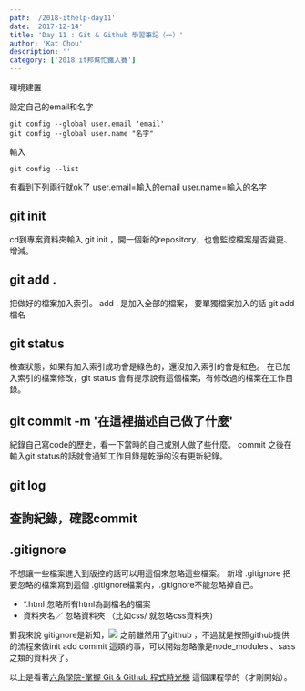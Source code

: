 ```yaml
---
path: '/2018-ithelp-day11'
date: '2017-12-14'
title: 'Day 11 : Git & Github 學習筆記（一）'
author: 'Kat Chou'
description: ''
category: ['2018 it邦幫忙鐵人賽']
---
```


環境建置

設定自己的email和名字
```
git config --global user.email 'email'
git config --global user.name "名字"
```
輸入 
```
git config --list
```
有看到下列兩行就ok了
user.email=輸入的email
user.name=輸入的名字

## git init
cd到專案資料夾輸入 git init ，開一個新的repository，也會監控檔案是否變更、增減。

## git add . 
把做好的檔案加入索引。
add . 是加入全部的檔案，
要單獨檔案加入的話 git add  檔名

## git status 
檢查狀態，如果有加入索引成功會是綠色的，還沒加入索引的會是紅色。
在已加入索引的檔案修改，git status 會有提示說有這個檔案，有修改過的檔案在工作目錄。

##  git commit -m '在這裡描述自己做了什麼'
紀錄自己寫code的歷史，看一下當時的自己或別人做了些什麼。
commit 之後在輸入git status的話就會通知工作目錄是乾淨的沒有更新紀錄。

## git log 
查詢紀錄，確認commit
---------------
## .gitignore
不想讓一些檔案進入到版控的話可以用這個來忽略這些檔案。
新增 .gitignore 把要忽略的檔案寫到這個 .gitignore檔案內，.gitignore不能忽略掉自己。
- *.html  忽略所有html為副檔名的檔案
- 資料夾名／ 忽略資料夾 （比如css/ 就忽略css資料夾) 

對我來說 gitignore是新知，![](http://upload-images.jianshu.io/upload_images/4119783-b629137e67c33712.png?imageMogr2/auto-orient/strip%7CimageView2/2/w/1240)
之前雖然用了github ，不過就是按照github提供的流程來做init add commit 這類的事，可以開始忽略像是node_modules 、sass之類的資料夾了。

以上是看著[六角學院-掌握 Git & Github 程式時光機](https://www.udemy.com/learninggit/learn/v4/content) 這個課程學的（才剛開始）。
